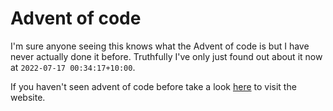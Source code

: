 # Advent of code

I'm sure anyone seeing this knows what the Advent of code is but I have never actually done it before.
Truthfully I've only just found out about it now at `2022-07-17 00:34:17+10:00`.

If you haven't seen advent of code before take a look [here](https://adventofcode.com/) to visit the website.
